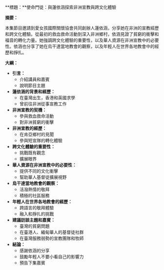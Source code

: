 **標題：**使命門徒：與蓮依涵探索非洲宣教與跨文化體驗

**摘要：**

本集節目邀請到愛女孩國際關懷協會共同創辦人蓮依涵，分享她在非洲的宣教經歷和跨文化體驗。從最初的救血救命活動到深入非洲鄉村，依涵見證了貧窮的衝擊和福音的轉化力量。她強調跨文化體驗的重要性，以及華人資源在非洲宣教中的必要性。依涵也分享了她在烏干達當地教會的觀察，以及年輕人在世界各地教會中的經歷和掙扎。

**大綱：**

* **引言：**
    * 介紹講員和嘉賓
    * 說明節目主題
* **蓮依涵的背景和經歷：**
    * 在臺灣出生，香港和英國求學
    * 曾前往非洲從事宣教工作
* **非洲宣教的契機：**
    * 參與救血救命活動
    * 對非洲貧窮的衝擊
* **非洲宣教的經歷：**
    * 在肯亞鄉村的見聞
    * 參與短宣隊的轉化體驗
* **跨文化體驗的重要性：**
    * 挑戰既有觀念
    * 擴展眼界
* **華人資源在非洲宣教中的必要性：**
    * 提供不同的文化衝擊
    * 幫助華人基督徒擴展視野
* **烏干達當地教會的觀察：**
    * 活潑熱情的敬拜
    * 積極的社區服務
* **年輕人在世界各地教會的經歷：**
    * 跨語言的敬拜體驗
    * 融入和掙扎的挑戰
* **建議訪談主題和嘉賓：**
    * 臺灣的貧窮問題
    * 在臺港人、緬甸華人的基督徒社群
    * 在臺灣服務弱勢的宣教團隊和牧師
* **結論：**
    * 感謝依涵的分享
    * 鼓勵年輕人不要小看自己的影響力
    * 預告下集嘉賓